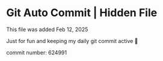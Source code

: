 # Git Auto Commit | Hidden File

This file was added Feb 12, 2025

Just for fun and keeping my daily git commit active 🤪

commit number: 624991
